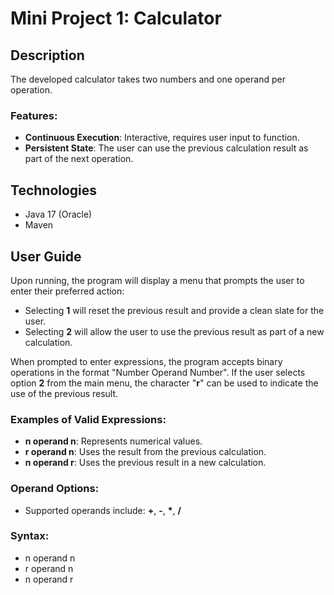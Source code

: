 # Mini Project 1: Calculator

## Description

The developed calculator takes two numbers and one operand per operation.

### Features:
- **Continuous Execution**: Interactive, requires user input to function.
- **Persistent State**: The user can use the previous calculation result as part of the next operation.

## Technologies

- Java 17 (Oracle)
- Maven

## User Guide

Upon running, the program will display a menu that prompts the user to enter their preferred action:
- Selecting **1** will reset the previous result and provide a clean slate for the user.
- Selecting **2** will allow the user to use the previous result as part of a new calculation.

When prompted to enter expressions, the program accepts binary operations in the format "Number Operand Number". If the user selects option **2** from the main menu, the character "**r**" can be used to indicate the use of the previous result.

### Examples of Valid Expressions:
- **n operand n**: Represents numerical values.
- **r operand n**: Uses the result from the previous calculation.
- **n operand r**: Uses the previous result in a new calculation.

### Operand Options:
- Supported operands include: **+**, **-**, **\***, **/**

### Syntax:
- n operand n
- r operand n
- n operand r
